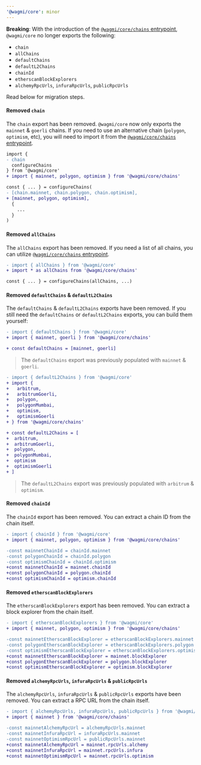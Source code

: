 ```yaml
---
'@wagmi/core': minor
---
```


**Breaking**: With the introduction of the [`@wagmi/core/chains` entrypoint](/core/chains), `@wagmi/core` no longer exports the following:

- `chain`
- `allChains`
- `defaultChains`
- `defaultL2Chains`
- `chainId`
- `etherscanBlockExplorers`
- `alchemyRpcUrls`, `infuraRpcUrls`, `publicRpcUrls`

Read below for migration steps.

#### Removed `chain`

The `chain` export has been removed. `@wagmi/core` now only exports the `mainnet` & `goerli` chains. If you need to use an alternative chain (`polygon`, `optimism`, etc), you will need to import it from the [`@wagmi/core/chains` entrypoint](/core/chains).

```diff
import {
- chain
  configureChains
} from '@wagmi/core'
+ import { mainnet, polygon, optimism } from '@wagmi/core/chains'

const { ... } = configureChains(
- [chain.mainnet, chain.polygon, chain.optimism],
+ [mainnet, polygon, optimism],
  {
    ...
  }
)
```

#### Removed `allChains`

The `allChains` export has been removed. If you need a list of all chains, you can utilize [`@wagmi/core/chains` entrypoint](/core/chains).

```diff
- import { allChains } from '@wagmi/core'
+ import * as allChains from '@wagmi/core/chains'

const { ... } = configureChains(allChains, ...)
```

#### Removed `defaultChains` & `defaultL2Chains`

The `defaultChains` & `defaultL2Chains` exports have been removed. If you still need the `defaultChains` or `defaultL2Chains` exports, you can build them yourself:

```diff
- import { defaultChains } from '@wagmi/core'
+ import { mainnet, goerli } from '@wagmi/core/chains'

+ const defaultChains = [mainnet, goerli]
```

> The `defaultChains` export was previously populated with `mainnet` & `goerli`.

```diff
- import { defaultL2Chains } from '@wagmi/core'
+ import {
+   arbitrum,
+   arbitrumGoerli,
+   polygon,
+   polygonMumbai,
+   optimism,
+   optimismGoerli
+ } from '@wagmi/core/chains'

+ const defaultL2Chains = [
+  arbitrum,
+  arbitrumGoerli,
+  polygon,
+  polygonMumbai,
+  optimism
+  optimismGoerli
+ ]
```

> The `defaultL2Chains` export was previously populated with `arbitrum` & `optimism`.

#### Removed `chainId`

The `chainId` export has been removed. You can extract a chain ID from the chain itself.

```diff
- import { chainId } from '@wagmi/core'
+ import { mainnet, polygon, optimism } from '@wagmi/core/chains'

-const mainnetChainId = chainId.mainnet
-const polygonChainId = chainId.polygon
-const optimismChainId = chainId.optimism
+const mainnetChainId = mainnet.chainId
+const polygonChainId = polygon.chainId
+const optimismChainId = optimism.chainId
```

#### Removed `etherscanBlockExplorers`

The `etherscanBlockExplorers` export has been removed. You can extract a block explorer from the chain itself.

```diff
- import { etherscanBlockExplorers } from '@wagmi/core'
+ import { mainnet, polygon, optimism } from '@wagmi/core/chains'

-const mainnetEtherscanBlockExplorer = etherscanBlockExplorers.mainnet
-const polygonEtherscanBlockExplorer = etherscanBlockExplorers.polygon
-const optimismEtherscanBlockExplorer = etherscanBlockExplorers.optimism
+const mainnetEtherscanBlockExplorer = mainnet.blockExplorer
+const polygonEtherscanBlockExplorer = polygon.blockExplorer
+const optimismEtherscanBlockExplorer = optimism.blockExplorer
```

#### Removed `alchemyRpcUrls`, `infuraRpcUrls` & `publicRpcUrls`

The `alchemyRpcUrls`, `infuraRpcUrls` & `publicRpcUrls` exports have been removed. You can extract a RPC URL from the chain itself.

```diff
- import { alchemyRpcUrls, infuraRpcUrls, publicRpcUrls } from '@wagmi/core'
+ import { mainnet } from '@wagmi/core/chains'

-const mainnetAlchemyRpcUrl = alchemyRpcUrls.mainnet
-const mainnetInfuraRpcUrl = infuraRpcUrls.mainnet
-const mainnetOptimismRpcUrl = publicRpcUrls.mainnet
+const mainnetAlchemyRpcUrl = mainnet.rpcUrls.alchemy
+const mainnetInfuraRpcUrl = mainnet.rpcUrls.infura
+const mainnetOptimismRpcUrl = mainnet.rpcUrls.optimism
```

